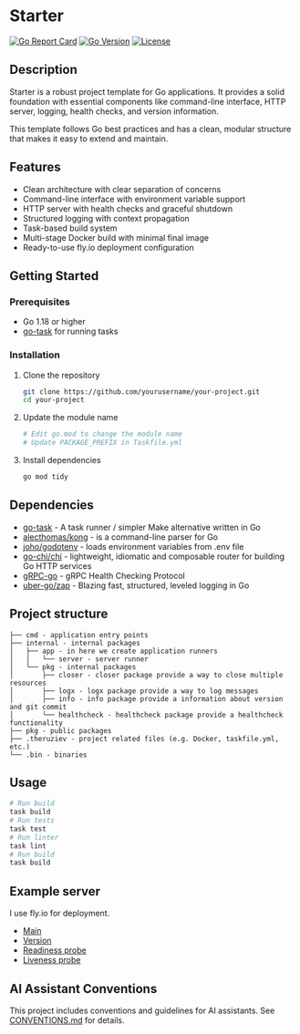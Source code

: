 # Starter 

[![Go Report Card](https://goreportcard.com/badge/github.com/theruziev/starter)](https://goreportcard.com/report/github.com/theruziev/starter)
[![Go Version](https://img.shields.io/github/go-mod/go-version/theruziev/starter)](https://github.com/theruziev/starter)
[![License](https://img.shields.io/github/license/theruziev/starter)](https://github.com/theruziev/starter/blob/main/LICENSE)

## Description
Starter is a robust project template for Go applications. It provides a solid foundation with essential components like command-line interface, HTTP server, logging, health checks, and version information.

This template follows Go best practices and has a clean, modular structure that makes it easy to extend and maintain.

## Features
- Clean architecture with clear separation of concerns
- Command-line interface with environment variable support
- HTTP server with health checks and graceful shutdown
- Structured logging with context propagation
- Task-based build system
- Multi-stage Docker build with minimal final image
- Ready-to-use fly.io deployment configuration

## Getting Started

### Prerequisites
- Go 1.18 or higher
- [go-task](https://taskfile.dev/) for running tasks

### Installation
1. Clone the repository
   ```bash
   git clone https://github.com/yourusername/your-project.git
   cd your-project
   ```

2. Update the module name
   ```bash
   # Edit go.mod to change the module name
   # Update PACKAGE_PREFIX in Taskfile.yml
   ```

3. Install dependencies
   ```bash
   go mod tidy
   ```

## Dependencies
- [go-task](https://taskfile.dev/) - A task runner / simpler Make alternative written in Go
- [alecthomas/kong](https://github.com/alecthomas/kong) - is a command-line parser for Go
- [joho/godotenv](https://github.com/joho/godotenv) - loads environment variables from .env file
- [go-chi/chi](github.com/go-chi/chi/v5) - lightweight, idiomatic and composable router for building Go HTTP services
- [gRPC-go](https://grpc.io/docs/guides/health-checking) - gRPC Health Checking Protocol
- [uber-go/zap](https://go.uber.org/zap) - Blazing fast, structured, leveled logging in Go

## Project structure
```
├── cmd - application entry points
├── internal - internal packages
│   ├── app - in here we create application runners
│   │   └── server - server runner
│   └── pkg - internal packages
│       ├── closer - closer package provide a way to close multiple resources
│       ├── logx - logx package provide a way to log messages
│       ├── info - info package provide a information about version and git commit
│       └── healthcheck - healthcheck package provide a healthcheck functionality
├── pkg - public packages
├── .theruziev - project related files (e.g. Docker, taskfile.yml, etc.)
└── .bin - binaries
```

## Usage 
```bash
# Run build
task build
# Run tests
task test
# Run linter
task lint
# Run build 
task build
```
## Example server
I use fly.io for deployment.
- [Main](https://theruziev-starter.fly.dev/)
- [Version](https://theruziev-starter.fly.dev/version)
- [Readiness probe](https://theruziev-starter.fly.dev/ready)
- [Liveness probe](https://theruziev-starter.fly.dev/live)

## AI Assistant Conventions
This project includes conventions and guidelines for AI assistants. See [CONVENTIONS.md](CONVENTIONS.md) for details.

